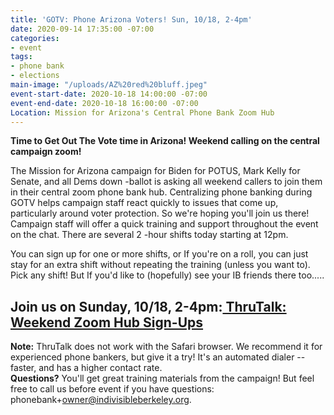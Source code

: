 ```yaml
---
title: 'GOTV: Phone Arizona Voters! Sun, 10/18, 2-4pm'
date: 2020-09-14 17:35:00 -07:00
categories:
- event
tags:
- phone bank
- elections
main-image: "/uploads/AZ%20red%20bluff.jpeg"
event-start-date: 2020-10-18 14:00:00 -07:00
event-end-date: 2020-10-18 16:00:00 -07:00
Location: Mission for Arizona's Central Phone Bank Zoom Hub
---
```


**Time to Get Out The Vote time in Arizona!    Weekend calling on the central campaign zoom!**

The Mission for Arizona campaign for Biden for POTUS, Mark Kelly for Senate, and all Dems down -ballot is asking all weekend callers to join them in their central zoom phone bank hub.  Centralizing phone banking during GOTV helps campaign staff react quickly to issues that come up, particularly around voter protection.  So we're hoping you'll join us there!  Campaign staff will offer a quick training and support throughout the event on the chat. There are  several 2 -hour shifts today starting at  12pm.

You can sign up for one or more shifts, or If you're on a roll, you can just stay for an extra shift without repeating the training (unless you want to). Pick any shift! But If you'd like to (hopefully) see your IB friends there too.....

## **Join us on Sunday, 10/18, 2-4pm:[ ThruTalk: Weekend Zoom Hub Sign-Ups](https://www.mobilize.us/missionforaz/event/312513/)**

**Note:** ThruTalk does not work with the Safari browser. We recommend it for experienced  phone bankers, but give it a try! It's an automated dialer -- faster, and has a higher contact rate.\
**Questions?** You'll get great training materials from the campaign! But feel free to call us before event if you have questions: phonebank\+owner@indivisibleberkeley.org.